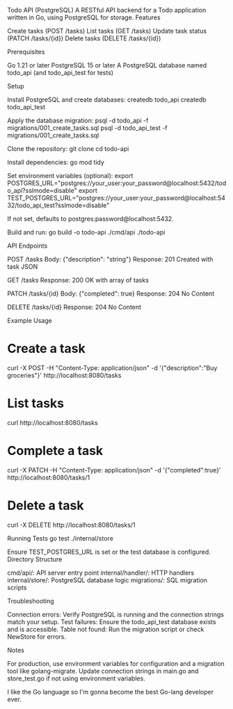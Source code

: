 Todo API (PostgreSQL)
A RESTful API backend for a Todo application written in Go, using PostgreSQL for storage.
Features

Create tasks (POST /tasks)
List tasks (GET /tasks)
Update task status (PATCH /tasks/{id})
Delete tasks (DELETE /tasks/{id})

Prerequisites

Go 1.21 or later
PostgreSQL 15 or later
A PostgreSQL database named todo_api (and todo_api_test for tests)

Setup

Install PostgreSQL and create databases:
createdb todo_api
createdb todo_api_test


Apply the database migration:
psql -d todo_api -f migrations/001_create_tasks.sql
psql -d todo_api_test -f migrations/001_create_tasks.sql


Clone the repository:
git clone <repository-url>
cd todo-api


Install dependencies:
go mod tidy


Set environment variables (optional):
export POSTGRES_URL="postgres://your_user:your_password@localhost:5432/todo_api?sslmode=disable"
export TEST_POSTGRES_URL="postgres://your_user:your_password@localhost:5432/todo_api_test?sslmode=disable"

If not set, defaults to postgres:password@localhost:5432.

Build and run:
go build -o todo-api ./cmd/api
./todo-api



API Endpoints

POST /tasks
Body: {"description": "string"}
Response: 201 Created with task JSON


GET /tasks
Response: 200 OK with array of tasks


PATCH /tasks/{id}
Body: {"completed": true}
Response: 204 No Content


DELETE /tasks/{id}
Response: 204 No Content



Example Usage
# Create a task
curl -X POST -H "Content-Type: application/json" -d '{"description":"Buy groceries"}' http://localhost:8080/tasks

# List tasks
curl http://localhost:8080/tasks

# Complete a task
curl -X PATCH -H "Content-Type: application/json" -d '{"completed":true}' http://localhost:8080/tasks/1

# Delete a task
curl -X DELETE http://localhost:8080/tasks/1

Running Tests
go test ./internal/store

Ensure TEST_POSTGRES_URL is set or the test database is configured.
Directory Structure

cmd/api/: API server entry point
internal/handler/: HTTP handlers
internal/store/: PostgreSQL database logic
migrations/: SQL migration scripts

Troubleshooting

Connection errors: Verify PostgreSQL is running and the connection strings match your setup.
Test failures: Ensure the todo_api_test database exists and is accessible.
Table not found: Run the migration script or check NewStore for errors.

Notes

For production, use environment variables for configuration and a migration tool like golang-migrate.
Update connection strings in main.go and store_test.go if not using environment variables.

I like the Go language so I'm gonna become the best Go-lang developer ever.

